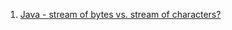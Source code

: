  1. [Java - stream of bytes vs. stream of characters?](https://stackoverflow.com/questions/15098222/java-stream-of-bytes-vs-stream-of-characters)
